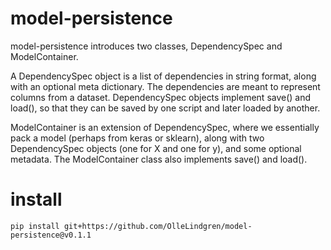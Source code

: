 # model-persistence
model-persistence introduces two classes, DependencySpec and ModelContainer.

A DependencySpec object is a list of dependencies in string format, along with an optional meta dictionary. The dependencies are meant to represent columns from a dataset. DependencySpec objects implement save() and load(), so that they can be saved by one script and later loaded by another.

ModelContainer is an extension of DependencySpec, where we essentially pack a model (perhaps from keras or sklearn), along with two DependencySpec objects (one for X and one for y), and some optional metadata. The ModelContainer class also implements save() and load().

# install

`pip install git+https://github.com/OlleLindgren/model-persistence@v0.1.1`
